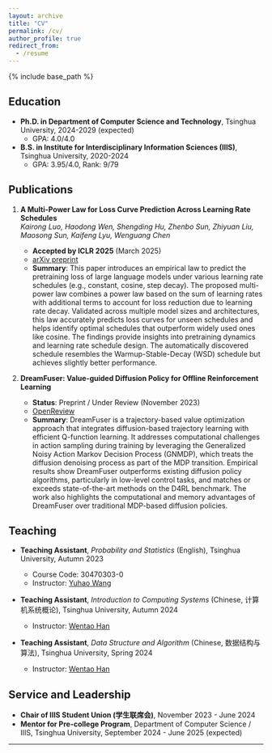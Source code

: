 ```yaml
---
layout: archive
title: "CV"
permalink: /cv/
author_profile: true
redirect_from:
  - /resume
---
```


{% include base_path %}

## Education
- **Ph.D. in Department of Computer Science and Technology**, Tsinghua University, 2024-2029 (expected)
  - GPA: 4.0/4.0
- **B.S. in Institute for Interdisciplinary Information Sciences (IIIS)**, Tsinghua University, 2020-2024  
  - GPA: 3.95/4.0, Rank: 9/79

## Publications
1. **A Multi-Power Law for Loss Curve Prediction Across Learning Rate Schedules**  
   *Kairong Luo, Haodong Wen, Shengding Hu, Zhenbo Sun, Zhiyuan Liu, Maosong Sun, Kaifeng Lyu, Wenguang Chen*  
   - **Accepted by ICLR 2025** (March 2025)  
   - [arXiv preprint](https://arxiv.org/abs/2503.12811)  
   - **Summary**: This paper introduces an empirical law to predict the pretraining loss of large language models under various learning rate schedules (e.g., constant, cosine, step decay). The proposed multi-power law combines a power law based on the sum of learning rates with additional terms to account for loss reduction due to learning rate decay. Validated across multiple model sizes and architectures, this law accurately predicts loss curves for unseen schedules and helps identify optimal schedules that outperform widely used ones like cosine. The findings provide insights into pretraining dynamics and learning rate schedule design. The automatically discovered schedule resembles the Warmup-Stable-Decay (WSD) schedule but achieves slightly better performance.

2. **DreamFuser: Value-guided Diffusion Policy for Offline Reinforcement Learning**  
   - **Status**: Preprint / Under Review (November 2023)  
   - [OpenReview](https://openreview.net/forum?id=9jmUwjZi7j)  
   - **Summary**: DreamFuser is a trajectory-based value optimization approach that integrates diffusion-based trajectory learning with efficient Q-function learning. It addresses computational challenges in action sampling during training by leveraging the Generalized Noisy Action Markov Decision Process (GNMDP), which treats the diffusion denoising process as part of the MDP transition. Empirical results show DreamFuser outperforms existing diffusion policy algorithms, particularly in low-level control tasks, and matches or exceeds state-of-the-art methods on the D4RL benchmark. The work also highlights the computational and memory advantages of DreamFuser over traditional MDP-based diffusion policies.

<!-- 
## Talks
1. **Invited Talk by [Kaifeng Lyu](https://kaifeng.ac/)**  
   - **Topic**: A Multi-Power Law for Loss Curve Prediction Across Learning Rate Schedules  
   - **Date**: November 18, 2024  

2. **Invited Talk by [Yingfa Chen](https://chen-yingfa.github.io/)**  
   - **Topic**: A Multi-Power Law for Loss Curve Prediction Across Learning Rate Schedules  
   - **Date**: March 13, 2025  
-->

## Teaching
- **Teaching Assistant**, *Probability and Statistics* (English), Tsinghua University, Autumn 2023  
  - Course Code: 30470303-0
  - Instructor: [Yuhao Wang](https://yuhaow.github.io/)

- **Teaching Assistant**, *Introduction to Computing Systems* (Chinese, 计算机系统概论), Tsinghua University, Autumn 2024  
  - Instructor: [Wentao Han](https://pacman.cs.tsinghua.edu.cn/~hanwentao/)  

- **Teaching Assistant**, *Data Structure and Algorithm* (Chinese, 数据结构与算法), Tsinghua University, Spring 2024  
  - Instructor: [Wentao Han](https://pacman.cs.tsinghua.edu.cn/~hanwentao/)  

## Service and Leadership
- **Chair of IIIS Student Union (学生联席会)**, November 2023 - June 2024  
- **Mentor for Pre-college Program**, Department of Computer Science / IIIS, Tsinghua University, September 2024 - June 2025 (expected)  

---
